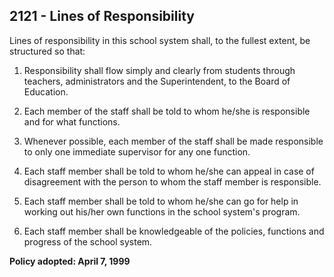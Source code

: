 ## 2121 - Lines of Responsibility

Lines of responsibility in this school system shall, to the fullest extent, be structured so that:

1.  Responsibility shall flow simply and clearly from students through teachers, administrators and the Superintendent, to the Board of Education.

2.  Each member of the staff shall be told to whom he/she is responsible and for what functions.

3.  Whenever possible, each member of the staff shall be made responsible to only one immediate supervisor for any one function.

4.  Each staff member shall be told to whom he/she can appeal in case of disagreement with the person to whom the staff member is responsible.

5.  Each staff member shall be told to whom he/she can go for help in working out his/her own functions in the school system's program.

6.  Each staff member shall be knowledgeable of the policies, functions and progress of the school system.

**Policy adopted:  April 7, 1999**